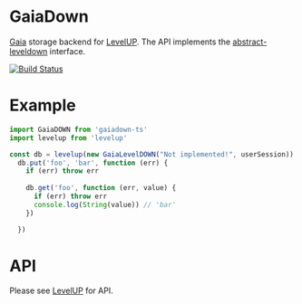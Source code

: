 # GaiaDown

[Gaia](https://github.com/blockstack/gaia) storage backend for [LevelUP](https://github.com/Level/levelup). The API implements the 
[abstract-leveldown](https://github.com/Level/abstract-leveldown) interface. 


[![Build Status](https://travis-ci.com/AcidLeroy/gaiadown-ts.svg?branch=master)](https://travis-ci.com/AcidLeroy/gaiadown-ts)

# Example

```ts
import GaiaDOWN from 'gaiadown-ts' 
import levelup from 'levelup'

const db = levelup(new GaiaLevelDOWN("Not implemented!", userSession))
  db.put('foo', 'bar', function (err) {
    if (err) throw err
  
    db.get('foo', function (err, value) {
      if (err) throw err
      console.log(String(value)) // 'bar'
    })

  })

```

# API
Please see [LevelUP](https://github.com/Level/levelup) for API. 

